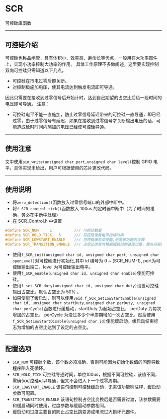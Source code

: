 # SCR

可控硅库函数

---

## 可控硅介绍

可控硅也称晶闸管，具有体积小、效率高、寿命长等优点，一般用在大功率器件上，实现小功率控制大功率的作用。
具体工作原理不多做阐述，这里要实现控制双向可控硅只需知道以下几点。

* 可控硅在市电过零后即关断。
* 对控制极施加电压，使其电流达到触发电流即可导通。

因此只需要在接收到过零信号后开始计时，达到自己期望的占空比后给一段时间的电压即可导通。
注意：

* 可控硅电平不能一直施加，防止过零信号延迟带来的可控硅一直导通，即已经过零，由于过零信号有延迟，如果在接收到过零信号才关断输出电压的话，可能造成延时时间内施加的电压已经使可控硅导通。

---

## 使用注意

文中使用`pin_write(unsigned char port,unsigned char level)`控制 GPIO 电平，具体实现未给出，用户可根据使用的芯片更改代码。

---

## 使用说明

* 将`zero_detection()`函数放入过零信号端口的外部中断中。
* 将`f_SCR_control_tick()`函数放入 100us 的定时器中断中（为了时间的准确，务必在中断中处理）
* 在 SCR_Control.h 中设置

```c
#define SCR_NUM     1          /// 可控硅数量
#define SCR_HOLD_TICK   5      /// 可控硅使能电平持续时间
#define SCR_LOWSTART_ENABLE    /// 可控硅缓启动使能,无需该功能则注释
#define SCR_TRANSITION_ENABLE  /// 占空比改变时根据缓启动的速度过度，需先开启缓启动
```

* 使用`f_SCR_init(unsigned char id, unsigned char port, unsigned char openLevel)`对可控硅进行初始化,其中 id 编号为 0 ~ (SCR_NUM-1), port为可控硅输出端口，level 为可控硅输出电平。
* 使用`f_SCR_enable(unsigned char id, unsigned char enable)`使能可控硅。
* 使用`f_set_SCR_duty(unsigned char id, unsigned char duty)`设置可控硅输出占空比。默认占空比为 50% 。
* 如果使能了缓启动，则可以使用`void f_SCR_SetLowStartEnable(unsigned char id, unsigned char startDuty,unsigned char perDuty, unsigned char perCycle)`函数进行缓启动，startDuty 为起始占空比， perDuty 为每次增加的占空比， perCycle 为没过多少个半周期增加一次占空比。然后使用`f_SCR_SetLowStartDisable(unsigned char id)`使能缓启动。缓启动结束标志为增加的占空比达到了设定的占空比。

---

## 配置选项

* `SCR_NUM` 可控硅个数，该个数必须准确，否则可能因为初始化数值的问题导致程序陷入死循环。
* `SCR_HOLD_TICK` 可控硅导通时间，单位100us，根据不同可控硅，该值不同，需确保可控硅可以导通，但又不会进入下一个过零周期。
* `SCR_LOWSTART_ENABLE` 该语句控制可控硅缓启动，无需该功能则注释，缓启动参数可配置。
* `SCR_TRANSITION_ENABLE` 该语句控制占空比变换后是否需要过渡，该参数需要和缓启动同时使用，过度参数与缓启动参数相同。
* 缓启动和过度主要目的防止占空比跳变造成电流过大损坏元器件。
